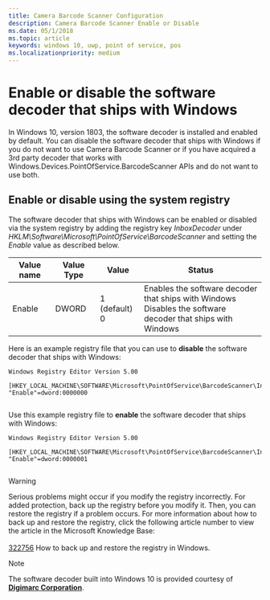 ```yaml
---
title: Camera Barcode Scanner Configuration
description: Camera Barcode Scanner Enable or Disable
ms.date: 05/1/2018
ms.topic: article
keywords: windows 10, uwp, point of service, pos
ms.localizationpriority: medium
---
```

# Enable or disable the software decoder that ships with Windows
In Windows 10, version 1803, the software decoder is installed and enabled by default.  You can disable the software decoder that ships with Windows if you do not want to use Camera Barcode Scanner or if you have acquired a 3rd party decoder that works with Windows.Devices.PointOfService.BarcodeScanner APIs and do not want to use both.

## Enable or disable using the system registry
The software decoder that ships with Windows can be enabled or disabled via the system registry by adding the registry key *InboxDecoder* under *HKLM\Software\Microsoft\PointOfService\BarcodeScanner* and setting the *Enable* value as described below.

| Value name  | Value Type | Value | Status |
| ----------- | --------- | -------|--------|
| Enable      | DWORD     | 1 (default)<br/>0 |  Enables the software decoder that ships with Windows <br/> Disables the software decoder that ships with Windows |


Here is an example registry file that you can use to **disable** the software decoder that ships with Windows:

```
Windows Registry Editor Version 5.00

[HKEY_LOCAL_MACHINE\SOFTWARE\Microsoft\PointOfService\BarcodeScanner\InboxDecoder]
"Enable"=dword:0000000


```  
    
Use this example registry file to **enable** the software decoder that ships with Windows:

```
Windows Registry Editor Version 5.00

[HKEY_LOCAL_MACHINE\SOFTWARE\Microsoft\PointOfService\BarcodeScanner\InboxDecoder]
"Enable"=dword:0000001


```  

> [!Warning] 
> Serious problems might occur if you modify the registry incorrectly.  For added protection, back up the registry before you modify it.  Then, you can restore the registry if a problem occurs.  For more information about how to back up and restore the registry, click the following article number to view the article in the Microsoft Knowledge Base: <br/><br/> [322756](http://support.microsoft.com/kb/322756) How to back up and restore the registry in Windows.

> [!NOTE]
> The software decoder built into Windows 10 is provided courtesy of  [**Digimarc Corporation**](https://www.digimarc.com/).
